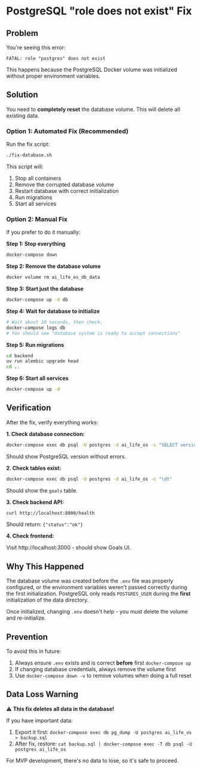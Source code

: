 # PostgreSQL "role does not exist" Fix

## Problem

You're seeing this error:
```
FATAL: role "postgres" does not exist
```

This happens because the PostgreSQL Docker volume was initialized without proper environment variables.

## Solution

You need to **completely reset** the database volume. This will delete all existing data.

### Option 1: Automated Fix (Recommended)

Run the fix script:

```bash
./fix-database.sh
```

This script will:
1. Stop all containers
2. Remove the corrupted database volume
3. Restart database with correct initialization
4. Run migrations
5. Start all services

### Option 2: Manual Fix

If you prefer to do it manually:

**Step 1: Stop everything**
```bash
docker-compose down
```

**Step 2: Remove the database volume**
```bash
docker volume rm ai_life_os_db_data
```

**Step 3: Start just the database**
```bash
docker-compose up -d db
```

**Step 4: Wait for database to initialize**
```bash
# Wait about 10 seconds, then check:
docker-compose logs db
# You should see "database system is ready to accept connections"
```

**Step 5: Run migrations**
```bash
cd backend
uv run alembic upgrade head
cd ..
```

**Step 6: Start all services**
```bash
docker-compose up -d
```

## Verification

After the fix, verify everything works:

**1. Check database connection:**
```bash
docker-compose exec db psql -U postgres -d ai_life_os -c "SELECT version();"
```

Should show PostgreSQL version without errors.

**2. Check tables exist:**
```bash
docker-compose exec db psql -U postgres -d ai_life_os -c "\dt"
```

Should show the `goals` table.

**3. Check backend API:**
```bash
curl http://localhost:8000/health
```

Should return: `{"status":"ok"}`

**4. Check frontend:**

Visit http://localhost:3000 - should show Goals UI.

## Why This Happened

The database volume was created before the `.env` file was properly configured, or the environment variables weren't passed correctly during the first initialization. PostgreSQL only reads `POSTGRES_USER` during the **first** initialization of the data directory.

Once initialized, changing `.env` doesn't help - you must delete the volume and re-initialize.

## Prevention

To avoid this in future:
1. Always ensure `.env` exists and is correct **before** first `docker-compose up`
2. If changing database credentials, always remove the volume first
3. Use `docker-compose down -v` to remove volumes when doing a full reset

## Data Loss Warning

⚠️ **This fix deletes all data in the database!**

If you have important data:
1. Export it first: `docker-compose exec db pg_dump -U postgres ai_life_os > backup.sql`
2. After fix, restore: `cat backup.sql | docker-compose exec -T db psql -U postgres ai_life_os`

For MVP development, there's no data to lose, so it's safe to proceed.
